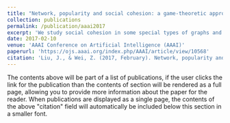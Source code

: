 ```yaml
---
title: "Network, popularity and social cohesion: a game-theoretic approach"
collection: publications
permalink: /publication/aaai2017
excerpt: 'We study social cohesion in some special types of graphs and draw a link between social cohesion and a classical notion of structural cohesion by White and Harary. We then focus on the problem of deciding whether a given social network is socially cohesive and show that this problem is CoNP-complete.'
date: 2017-02-10
venue: 'AAAI Conference on Artificial Intelligence (AAAI)'
paperurl: 'https://ojs.aaai.org/index.php/AAAI/article/view/10568'
citation: 'Liu, J., & Wei, Z. (2017, February). Network, popularity and social cohesion: a game-theoretic approach. In Proceedings of the AAAI Conference on Artificial Intelligence (Vol. 31, No. 1).'
---
```


The contents above will be part of a list of publications, if the user clicks the link for the publication than the contents of section will be rendered as a full page, allowing you to provide more information about the paper for the reader. When publications are displayed as a single page, the contents of the above "citation" field will automatically be included below this section in a smaller font.
